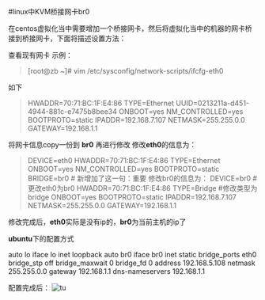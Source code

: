
#linux中KVM桥接网卡br0

在centos虚拟化当中需要增加一个桥接网卡，然后将虚拟化当中的机器的网卡桥接到桥接网卡，下面将描述设置方法：

查看现有网卡
示例：
> [root@zb ~]# vim /etc/sysconfig/network-scripts/ifcfg-eth0

如下
>HWADDR=70:71:BC:1F:E4:86
TYPE=Ethernet
UUID=0213211a-d451-4944-881c-e7475b8bee34
ONBOOT=yes
NM_CONTROLLED=yes
BOOTPROTO=static
IPADDR=192.168.7.107
NETMASK=255.255.0.0
GATEWAY=192.168.1.1

将网卡信息copy一份到 **br0** 再进行修改
修改**eth0**的信息为：
>DEVICE=eth0
HWADDR=70:71:BC:1F:E4:86
TYPE=Ethernet
ONBOOT=yes
NM_CONTROLLED=yes
BOOTPROTO=static
BRIDGE=br0     # 新增加了这一句：重要
修改br0的信息为：
DEVICE=br0     # 更改eth0为br0
HWADDR=70:71:BC:1F:E4:86
TYPE=Bridge       #修改类型为bridge
ONBOOT=yes
BOOTPROTO=static
IPADDR=192.168.7.107
NETMASK=255.255.0.0
GATEWAY=192.168.1.1

修改完成后，**eth0**实际是没有ip的，**br0**为当前主机的ip了
 
 
**ubuntu**下的配置方式
> 
auto lo
iface lo inet loopback
auto br0
iface br0 inet static
bridge_ports eth0
bridge_stp off
bridge_maxwait 0
bridge_fd 0
address 192.168.5.108
netmask 255.255.0.0
gateway 192.168.1.1
dns-nameservers 192.168.1.1

配置完成后：
![tu](http://fmn.rrimg.com/fmn062/20140121/1420/b_large_UeNP_5d1e000106101262.jpg)